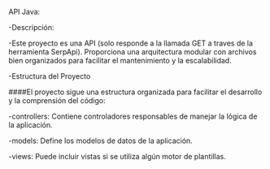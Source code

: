 API Java:

-Descripción:

-Este proyecto es una API (solo responde a la llamada GET a traves de la herramienta SerpApi). Proporciona una arquitectura modular con archivos bien organizados para facilitar el mantenimiento y la escalabilidad.

-Estructura del Proyecto 

####El proyecto sigue una estructura organizada para facilitar el desarrollo y la comprensión del código:

-controllers: Contiene controladores responsables de manejar la lógica de la aplicación. 

-models: Define los modelos de datos de la aplicación. 

-views: Puede incluir vistas si se utiliza algún motor de plantillas.
